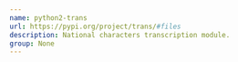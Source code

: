 ```yaml
---
name: python2-trans
url: https://pypi.org/project/trans/#files
description: National characters transcription module.
group: None
---
```

